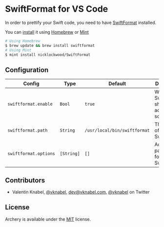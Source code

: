 # SwiftFormat for VS Code

In order to prettify your Swift code, you need to have [SwiftFormat](https://github.com/nicklockwood/SwiftFormat) installed.

You can [install](https://github.com/nicklockwood/SwiftFormat#how-do-i-install-it) it using [Homebrew](http://brew.sh/) or [Mint](https://github.com/yonaskolb/Mint)

```bash
# Using Homebrew
$ brew update && brew install swiftformat
# Using Mint
$ mint install nicklockwood/SwiftFormat
```

## Configuration

| Config                | Type       | Default                      | Description                                      |
| --------------------- | ---------- | ---------------------------- | ------------------------------------------------ |
| `swiftformat.enable`  | `Bool`     | `true`                       | Wether SwiftFormat should actually do something. |
| `swiftformat.path`    | `String`   | `/usr/local/bin/swiftformat` | The location of SwiftFormat.                     |
| `swiftformat.options` | `[String]` | `[]`                         | Additional parameters for SwiftFormat.           |

## Contributors

- Valentin Knabel, [@vknabel](https://github.com/vknabel), dev@vknabel.com, [@vknabel](https://twitter.com/vknabel) on Twitter

## License

Archery is available under the [MIT](./LICENSE) license.
